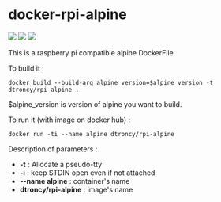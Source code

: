 # docker-rpi-alpine

<img src="https://badgen.net/badge/platform/raspberry%20pi?list=1"/> <a href="https://hub.docker.com/r/dtroncy/rpi-alpine"><img src="https://badgen.net/badge//docker?icon=docker"/></a> <a href="https://travis-ci.org/dtroncy/docker-rpi-alpine"><img src="https://badgen.net/travis/babel/babel?icon=travis&label=build"/></a>

This is a raspberry pi compatible alpine DockerFile.

To build it :

    docker build --build-arg alpine_version=$alpine_version -t dtroncy/rpi-alpine .

$alpine_version is version of alpine you want to build.

To run it (with image on docker hub) :

    docker run -ti --name alpine dtroncy/rpi-alpine

Description of parameters :
  - **-t** : Allocate a pseudo-tty
  - **-i** : keep STDIN open even if not attached
  - **--name alpine** : container's name
  - **dtroncy/rpi-alpine** : image's name